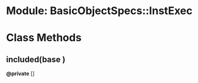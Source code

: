 # Module: BasicObjectSpecs::InstExec
    



# Class Methods
## included(base ) [](#method-c-included)
**@private** [] 


